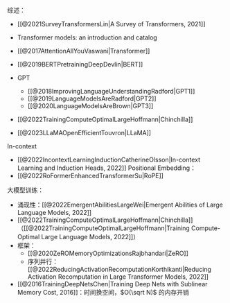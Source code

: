 综述：
- [[@2021SurveyTransformersLin|A Survey of Transformers, 2021]]
- Transformer models: an introduction and catalog

- [[@2017AttentionAllYouVaswani|Transformer]]
- [[@2019BERTPretrainingDeepDevlin|BERT]]
- GPT
    - [[@2018ImprovingLanguageUnderstandingRadford|GPT1]]
    - [[@2019LanguageModelsAreRadford|GPT2]]
    - [[@2020LanguageModelsAreBrown|GPT3]]
- [[@2022TrainingComputeOptimalLargeHoffmann|Chinchilla]]
- [[@2023LLaMAOpenEfficientTouvron|LLaMA]]

In-context
- [[@2022IncontextLearningInductionCatherineOlsson|In-context Learning and Induction Heads, 2022]]
Positional Embedding：
- [[@2022RoFormerEnhancedTransformerSu|RoPE]]

大模型训练：
- 涌现性：[[@2022EmergentAbilitiesLargeWei|Emergent Abilities of Large Language Models, 2022]]
- [[@2022TrainingComputeOptimalLargeHoffmann|Chinchilla]]（[[@2022TrainingComputeOptimalLargeHoffmann|Training Compute-Optimal Large Language Models, 2022]]）
- 框架：
    - [[@2020ZeROMemoryOptimizationsRajbhandari|ZeRO]]
    - 序列并行：[[@2022ReducingActivationRecomputationKorthikanti|Reducing Activation Recomputation in Large Transformer Models, 2022]]
- [[@2016TrainingDeepNetsChen|Training Deep Nets with Sublinear Memory Cost, 2016]]：时间换空间，$O(\sqrt N)$ 的内存开销
